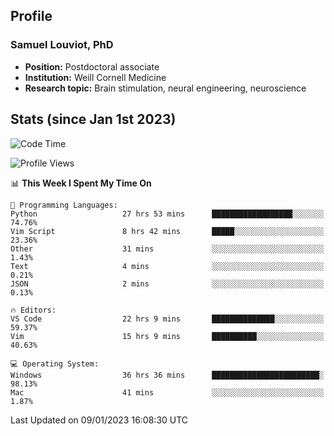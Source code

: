 ## Profile
### Samuel Louviot, PhD
- **Position:** Postdoctoral associate
- **Institution:** Weill Cornell Medicine
- **Research topic:** Brain stimulation, neural engineering, neuroscience

## Stats (since Jan 1st 2023)

<!--START_SECTION:waka-->
![Code Time](http://img.shields.io/badge/Code%20Time-50%20hrs%203%20mins-blue)

![Profile Views](http://img.shields.io/badge/Profile%20Views-30-blue)

📊 **This Week I Spent My Time On** 

```text
💬 Programming Languages: 
Python                   27 hrs 53 mins      ██████████████████░░░░░░░   74.76% 
Vim Script               8 hrs 42 mins       █████░░░░░░░░░░░░░░░░░░░░   23.36% 
Other                    31 mins             ░░░░░░░░░░░░░░░░░░░░░░░░░   1.43% 
Text                     4 mins              ░░░░░░░░░░░░░░░░░░░░░░░░░   0.21% 
JSON                     2 mins              ░░░░░░░░░░░░░░░░░░░░░░░░░   0.13%

🔥 Editors: 
VS Code                  22 hrs 9 mins       ██████████████░░░░░░░░░░░   59.37% 
Vim                      15 hrs 9 mins       ██████████░░░░░░░░░░░░░░░   40.63%

💻 Operating System: 
Windows                  36 hrs 36 mins      ████████████████████████░   98.13% 
Mac                      41 mins             ░░░░░░░░░░░░░░░░░░░░░░░░░   1.87%

```


 Last Updated on 09/01/2023 16:08:30 UTC
<!--END_SECTION:waka-->
